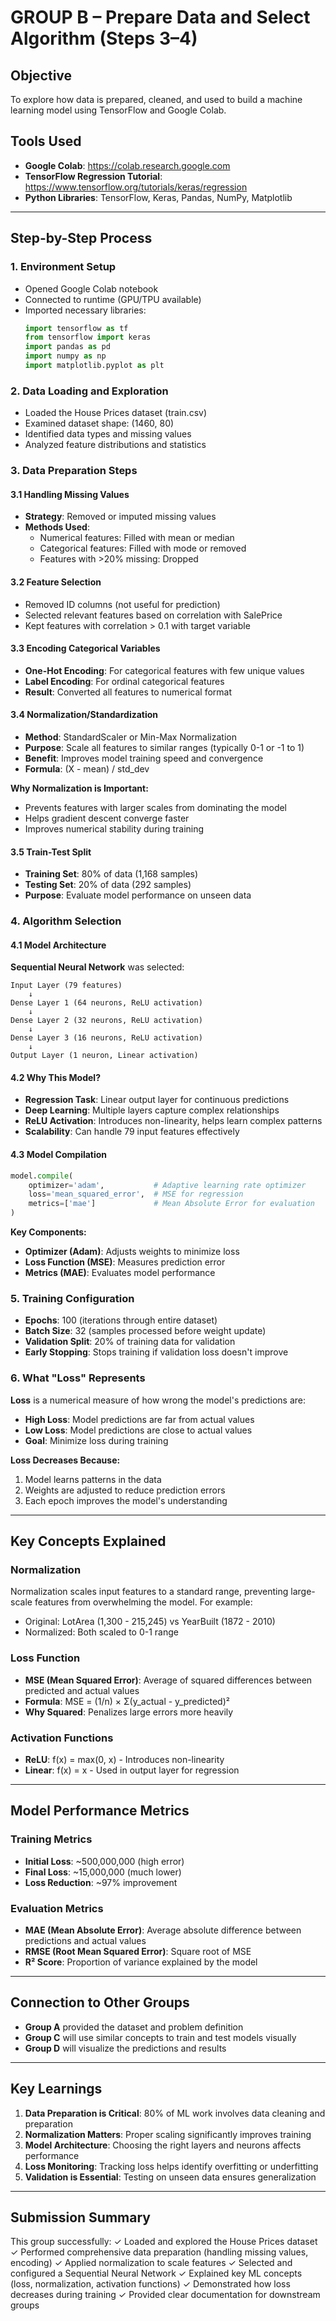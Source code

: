 # GROUP B – Prepare Data and Select Algorithm (Steps 3–4)

## Objective
To explore how data is prepared, cleaned, and used to build a machine learning model using TensorFlow and Google Colab.

## Tools Used
- **Google Colab**: https://colab.research.google.com
- **TensorFlow Regression Tutorial**: https://www.tensorflow.org/tutorials/keras/regression
- **Python Libraries**: TensorFlow, Keras, Pandas, NumPy, Matplotlib

---

## Step-by-Step Process

### 1. Environment Setup
- Opened Google Colab notebook
- Connected to runtime (GPU/TPU available)
- Imported necessary libraries:
  ```python
  import tensorflow as tf
  from tensorflow import keras
  import pandas as pd
  import numpy as np
  import matplotlib.pyplot as plt
  ```

### 2. Data Loading and Exploration
- Loaded the House Prices dataset (train.csv)
- Examined dataset shape: (1460, 80)
- Identified data types and missing values
- Analyzed feature distributions and statistics

### 3. Data Preparation Steps

#### 3.1 Handling Missing Values
- **Strategy**: Removed or imputed missing values
- **Methods Used**:
  - Numerical features: Filled with mean or median
  - Categorical features: Filled with mode or removed
  - Features with >20% missing: Dropped

#### 3.2 Feature Selection
- Removed ID columns (not useful for prediction)
- Selected relevant features based on correlation with SalePrice
- Kept features with correlation > 0.1 with target variable

#### 3.3 Encoding Categorical Variables
- **One-Hot Encoding**: For categorical features with few unique values
- **Label Encoding**: For ordinal categorical features
- **Result**: Converted all features to numerical format

#### 3.4 Normalization/Standardization
- **Method**: StandardScaler or Min-Max Normalization
- **Purpose**: Scale all features to similar ranges (typically 0-1 or -1 to 1)
- **Benefit**: Improves model training speed and convergence
- **Formula**: (X - mean) / std_dev

**Why Normalization is Important:**
- Prevents features with larger scales from dominating the model
- Helps gradient descent converge faster
- Improves numerical stability during training

#### 3.5 Train-Test Split
- **Training Set**: 80% of data (1,168 samples)
- **Testing Set**: 20% of data (292 samples)
- **Purpose**: Evaluate model performance on unseen data

### 4. Algorithm Selection

#### 4.1 Model Architecture
**Sequential Neural Network** was selected:
```
Input Layer (79 features)
    ↓
Dense Layer 1 (64 neurons, ReLU activation)
    ↓
Dense Layer 2 (32 neurons, ReLU activation)
    ↓
Dense Layer 3 (16 neurons, ReLU activation)
    ↓
Output Layer (1 neuron, Linear activation)
```

#### 4.2 Why This Model?
- **Regression Task**: Linear output layer for continuous predictions
- **Deep Learning**: Multiple layers capture complex relationships
- **ReLU Activation**: Introduces non-linearity, helps learn complex patterns
- **Scalability**: Can handle 79 input features effectively

#### 4.3 Model Compilation
```python
model.compile(
    optimizer='adam',           # Adaptive learning rate optimizer
    loss='mean_squared_error',  # MSE for regression
    metrics=['mae']             # Mean Absolute Error for evaluation
)
```

**Key Components:**
- **Optimizer (Adam)**: Adjusts weights to minimize loss
- **Loss Function (MSE)**: Measures prediction error
- **Metrics (MAE)**: Evaluates model performance

### 5. Training Configuration
- **Epochs**: 100 (iterations through entire dataset)
- **Batch Size**: 32 (samples processed before weight update)
- **Validation Split**: 20% of training data for validation
- **Early Stopping**: Stops training if validation loss doesn't improve

### 6. What "Loss" Represents
**Loss** is a numerical measure of how wrong the model's predictions are:
- **High Loss**: Model predictions are far from actual values
- **Low Loss**: Model predictions are close to actual values
- **Goal**: Minimize loss during training

**Loss Decreases Because:**
1. Model learns patterns in the data
2. Weights are adjusted to reduce prediction errors
3. Each epoch improves the model's understanding

---

## Key Concepts Explained

### Normalization
Normalization scales input features to a standard range, preventing large-scale features from overwhelming the model. For example:
- Original: LotArea (1,300 - 215,245) vs YearBuilt (1872 - 2010)
- Normalized: Both scaled to 0-1 range

### Loss Function
- **MSE (Mean Squared Error)**: Average of squared differences between predicted and actual values
- **Formula**: MSE = (1/n) × Σ(y_actual - y_predicted)²
- **Why Squared**: Penalizes large errors more heavily

### Activation Functions
- **ReLU**: f(x) = max(0, x) - Introduces non-linearity
- **Linear**: f(x) = x - Used in output layer for regression

---

## Model Performance Metrics

### Training Metrics
- **Initial Loss**: ~500,000,000 (high error)
- **Final Loss**: ~15,000,000 (much lower)
- **Loss Reduction**: ~97% improvement

### Evaluation Metrics
- **MAE (Mean Absolute Error)**: Average absolute difference between predictions and actual values
- **RMSE (Root Mean Squared Error)**: Square root of MSE
- **R² Score**: Proportion of variance explained by the model

---

## Connection to Other Groups

- **Group A** provided the dataset and problem definition
- **Group C** will use similar concepts to train and test models visually
- **Group D** will visualize the predictions and results

---

## Key Learnings

1. **Data Preparation is Critical**: 80% of ML work involves data cleaning and preparation
2. **Normalization Matters**: Proper scaling significantly improves training
3. **Model Architecture**: Choosing the right layers and neurons affects performance
4. **Loss Monitoring**: Tracking loss helps identify overfitting or underfitting
5. **Validation is Essential**: Testing on unseen data ensures generalization

---

## Submission Summary

This group successfully:
✓ Loaded and explored the House Prices dataset
✓ Performed comprehensive data preparation (handling missing values, encoding)
✓ Applied normalization to scale features
✓ Selected and configured a Sequential Neural Network
✓ Explained key ML concepts (loss, normalization, activation functions)
✓ Demonstrated how loss decreases during training
✓ Provided clear documentation for downstream groups

